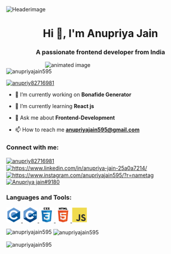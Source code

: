 <img src="https://github.com/anupriyajain59/https://github.com/anupriyajain595/anupriyajain595/blob/main/header.jpg" alt="Headerimage">
<h1 align="center">Hi 👋, I'm Anupriya Jain</h1>
<h3 align="center">A passionate frontend developer from India</h3>

<img align="right" alt="animated image" width="400px" src="https://cdn.dribbble.com/users/4055494/screenshots/15215756/media/d2b66c4ca0192aa26d103448b3d1518b.gif">


<p align="left"> <img src="https://komarev.com/ghpvc/?username=anupriyajain595&label=Profile%20views&color=0e75b6&style=flat" alt="anupriyajain595" /> </p>

<p align="left"> <a href="https://twitter.com/anupriy82716981" target="blank"><img src="https://img.shields.io/twitter/follow/anupriy82716981?logo=twitter&style=for-the-badge" alt="anupriy82716981" /></a> </p>

- 🔭 I’m currently working on **Bonafide Generator**

- 🌱 I’m currently learning **React js**

- 💬 Ask me about **Frontend-Development**

- 📫 How to reach me **anupriyajain595@gmail.com**

<h3 align="left">Connect with me:</h3>
<p align="left">
<a href="https://twitter.com/anupriy82716981" target="blank"><img align="center" src="https://raw.githubusercontent.com/rahuldkjain/github-profile-readme-generator/master/src/images/icons/Social/twitter.svg" alt="anupriy82716981" height="30" width="40" /></a>
  <br>
<a href="https://linkedin.com/in/https://www.linkedin.com/in/anupriya-jain-25a0a7214/" target="blank"><img align="center" src="https://raw.githubusercontent.com/rahuldkjain/github-profile-readme-generator/master/src/images/icons/Social/linked-in-alt.svg" alt="https://www.linkedin.com/in/anupriya-jain-25a0a7214/" height="30" width="40" /></a>
<a href="https://instagram.com/https://www.instagram.com/anupriyajain595/?r=nametag" target="blank"><img align="center" src="https://raw.githubusercontent.com/rahuldkjain/github-profile-readme-generator/master/src/images/icons/Social/instagram.svg" alt="https://www.instagram.com/anupriyajain595/?r=nametag" height="30" width="40" /></a>
<a href="https://discord.gg/Anupriya jain#9180" target="blank"><img align="center" src="https://raw.githubusercontent.com/rahuldkjain/github-profile-readme-generator/master/src/images/icons/Social/discord.svg" alt="Anupriya jain#9180" height="30" width="40" /></a>
</p>

<h3 align="left">Languages and Tools:</h3>
<p align="left"> <a href="https://www.cprogramming.com/" target="_blank" rel="noreferrer"> <img src="https://raw.githubusercontent.com/devicons/devicon/master/icons/c/c-original.svg" alt="c" width="40" height="40"/> </a> <a href="https://www.w3schools.com/cpp/" target="_blank" rel="noreferrer"> <img src="https://raw.githubusercontent.com/devicons/devicon/master/icons/cplusplus/cplusplus-original.svg" alt="cplusplus" width="40" height="40"/> </a> <a href="https://www.w3schools.com/css/" target="_blank" rel="noreferrer"> <img src="https://raw.githubusercontent.com/devicons/devicon/master/icons/css3/css3-original-wordmark.svg" alt="css3" width="40" height="40"/> </a> <a href="https://www.w3.org/html/" target="_blank" rel="noreferrer"> <img src="https://raw.githubusercontent.com/devicons/devicon/master/icons/html5/html5-original-wordmark.svg" alt="html5" width="40" height="40"/> </a> <a href="https://developer.mozilla.org/en-US/docs/Web/JavaScript" target="_blank" rel="noreferrer"> <img src="https://raw.githubusercontent.com/devicons/devicon/master/icons/javascript/javascript-original.svg" alt="javascript" width="40" height="40"/> </a> </p>

<p><img align="left" src="https://github-readme-stats.vercel.app/api/top-langs?username=anupriyajain595&show_icons=true&locale=en&layout=compact" alt="anupriyajain595" /></p>

<p>&nbsp;<img align="center" src="https://github-readme-stats.vercel.app/api?username=anupriyajain595&show_icons=true&locale=en" alt="anupriyajain595" /></p>

<p><img align="center" src="https://github-readme-streak-stats.herokuapp.com/?user=anupriyajain595&" alt="anupriyajain595" /></p>
